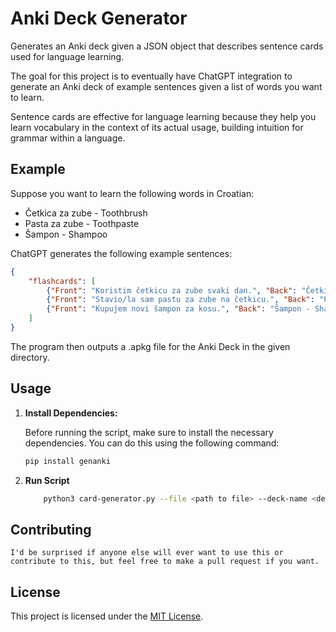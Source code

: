 # Anki Deck Generator

Generates an Anki deck given a JSON object that describes sentence cards used for language learning.

The goal for this project is to eventually have ChatGPT integration to generate an Anki deck of example sentences given a list of words you want to learn.

Sentence cards are effective for language learning because they help you learn vocabulary in the context of its actual usage, building intuition for grammar within a language.

## Example

Suppose you want to learn the following words in Croatian:

- Četkica za zube - Toothbrush
- Pasta za zube - Toothpaste
- Šampon - Shampoo

ChatGPT generates the following example sentences:

```json
{
    "flashcards": [
        {"Front": "Koristim četkicu za zube svaki dan.", "Back": "Četkica za zube - Toothbrush"},
        {"Front": "Stavio/la sam pastu za zube na četkicu.", "Back": "Pasta za zube - Toothpaste, staviti (to apply)"},
        {"Front": "Kupujem novi šampon za kosu.", "Back": "Šampon - Shampoo"}
    ]
}
```

The program then outputs a .apkg file for the Anki Deck in the given directory.


## Usage

1. **Install Dependencies:**

   Before running the script, make sure to install the necessary dependencies. You can do this using the following command:

   ```bash
   pip install genanki
   ```

 2. **Run Script**
    ```bash
        python3 card-generator.py --file <path to file> --deck-name <deckname>
    ```

## Contributing
    I'd be surprised if anyone else will ever want to use this or contribute to this, but feel free to make a pull request if you want.

## License

This project is licensed under the [MIT License](https://opensource.org/licenses/MIT).

